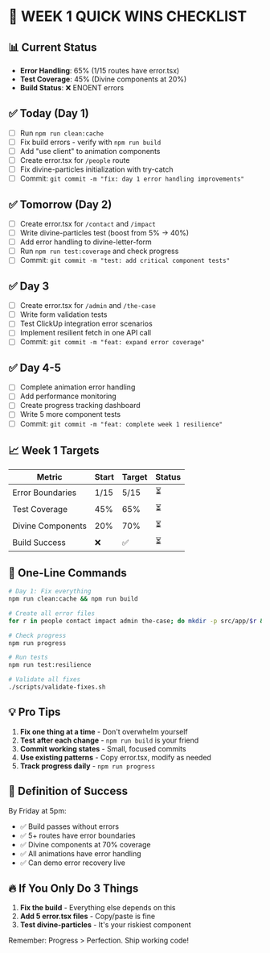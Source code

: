 # 🚦 WEEK 1 QUICK WINS CHECKLIST

## 📊 Current Status
- **Error Handling**: 65% (1/15 routes have error.tsx)
- **Test Coverage**: 45% (Divine components at 20%)
- **Build Status**: ❌ ENOENT errors

## ✅ Today (Day 1)
- [ ] Run `npm run clean:cache`
- [ ] Fix build errors - verify with `npm run build`
- [ ] Add "use client" to animation components
- [ ] Create error.tsx for `/people` route
- [ ] Fix divine-particles initialization with try-catch
- [ ] Commit: `git commit -m "fix: day 1 error handling improvements"`

## ✅ Tomorrow (Day 2)
- [ ] Create error.tsx for `/contact` and `/impact`
- [ ] Write divine-particles test (boost from 5% → 40%)
- [ ] Add error handling to divine-letter-form
- [ ] Run `npm run test:coverage` and check progress
- [ ] Commit: `git commit -m "test: add critical component tests"`

## ✅ Day 3
- [ ] Create error.tsx for `/admin` and `/the-case`
- [ ] Write form validation tests
- [ ] Test ClickUp integration error scenarios
- [ ] Implement resilient fetch in one API call
- [ ] Commit: `git commit -m "feat: expand error coverage"`

## ✅ Day 4-5
- [ ] Complete animation error handling
- [ ] Add performance monitoring
- [ ] Create progress tracking dashboard
- [ ] Write 5 more component tests
- [ ] Commit: `git commit -m "feat: complete week 1 resilience"`

## 📈 Week 1 Targets
| Metric | Start | Target | Status |
|--------|-------|--------|--------|
| Error Boundaries | 1/15 | 5/15 | ⏳ |
| Test Coverage | 45% | 65% | ⏳ |
| Divine Components | 20% | 70% | ⏳ |
| Build Success | ❌ | ✅ | ⏳ |

## 🚀 One-Line Commands

```bash
# Day 1: Fix everything
npm run clean:cache && npm run build

# Create all error files
for r in people contact impact admin the-case; do mkdir -p src/app/$r && cp src/app/error.tsx src/app/$r/; done

# Check progress
npm run progress

# Run tests
npm run test:resilience

# Validate all fixes
./scripts/validate-fixes.sh
```

## 💡 Pro Tips

1. **Fix one thing at a time** - Don't overwhelm yourself
2. **Test after each change** - `npm run build` is your friend
3. **Commit working states** - Small, focused commits
4. **Use existing patterns** - Copy error.tsx, modify as needed
5. **Track progress daily** - `npm run progress`

## 🎯 Definition of Success

By Friday at 5pm:
- ✅ Build passes without errors
- ✅ 5+ routes have error boundaries
- ✅ Divine components at 70% coverage
- ✅ All animations have error handling
- ✅ Can demo error recovery live

## 🔥 If You Only Do 3 Things

1. **Fix the build** - Everything else depends on this
2. **Add 5 error.tsx files** - Copy/paste is fine
3. **Test divine-particles** - It's your riskiest component

Remember: Progress > Perfection. Ship working code! 